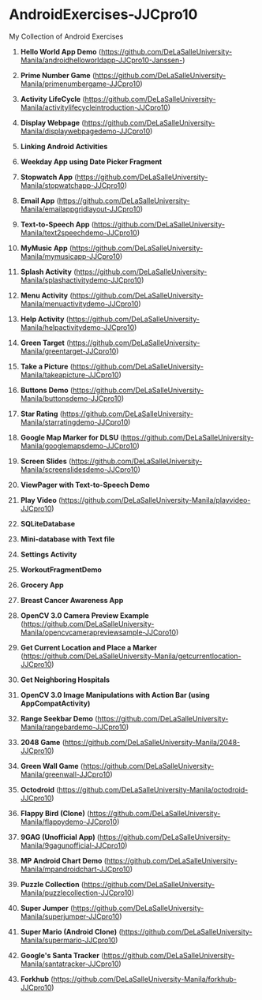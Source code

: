 # AndroidExercises-JJCpro10

My Collection of Android Exercises

1. **Hello World App Demo** (https://github.com/DeLaSalleUniversity-Manila/androidhelloworldapp-JJCpro10-Janssen-)
2. **Prime Number Game** (https://github.com/DeLaSalleUniversity-Manila/primenumbergame-JJCpro10)
3. **Activity LifeCycle** (https://github.com/DeLaSalleUniversity-Manila/activitylifecycleintroduction-JJCpro10)
4. **Display Webpage** (https://github.com/DeLaSalleUniversity-Manila/displaywebpagedemo-JJCpro10)
5. **Linking Android Activities** 
6. **Weekday App using Date Picker Fragment**
7. **Stopwatch App** (https://github.com/DeLaSalleUniversity-Manila/stopwatchapp-JJCpro10)
8. **Email App** (https://github.com/DeLaSalleUniversity-Manila/emailappgridlayout-JJCpro10)
9. **Text-to-Speech App** (https://github.com/DeLaSalleUniversity-Manila/text2speechdemo-JJCpro10)
10. **MyMusic App** (https://github.com/DeLaSalleUniversity-Manila/mymusicapp-JJCpro10)
11. **Splash Activity** (https://github.com/DeLaSalleUniversity-Manila/splashactivitydemo-JJCpro10)
12. **Menu Activity** (https://github.com/DeLaSalleUniversity-Manila/menuactivitydemo-JJCpro10)
13. **Help Activity** (https://github.com/DeLaSalleUniversity-Manila/helpactivitydemo-JJCpro10)
14. **Green Target** (https://github.com/DeLaSalleUniversity-Manila/greentarget-JJCpro10)
15. **Take a Picture** (https://github.com/DeLaSalleUniversity-Manila/takeapicture-JJCpro10)
16. **Buttons Demo** (https://github.com/DeLaSalleUniversity-Manila/buttonsdemo-JJCpro10)
17. **Star Rating** (https://github.com/DeLaSalleUniversity-Manila/starratingdemo-JJCpro10)
18. **Google Map Marker for DLSU** (https://github.com/DeLaSalleUniversity-Manila/googlemapsdemo-JJCpro10)
19. **Screen Slides** (https://github.com/DeLaSalleUniversity-Manila/screenslidesdemo-JJCpro10)
20. **ViewPager with Text-to-Speech Demo**
21. **Play Video** (https://github.com/DeLaSalleUniversity-Manila/playvideo-JJCpro10)
22. **SQLiteDatabase** 
23. **Mini-database with Text file** 
24. **Settings Activity** 
25. **WorkoutFragmentDemo** 
26. **Grocery App** 
27. **Breast Cancer Awareness App** 
28. **OpenCV 3.0 Camera Preview Example** (https://github.com/DeLaSalleUniversity-Manila/opencvcamerapreviewsample-JJCpro10)

34. **Get Current Location and Place a Marker** (https://github.com/DeLaSalleUniversity-Manila/getcurrentlocation-JJCpro10)
35. **Get Neighboring Hospitals** 

42. **OpenCV 3.0 Image Manipulations with Action Bar (using AppCompatActivity)**

47. **Range Seekbar Demo** (https://github.com/DeLaSalleUniversity-Manila/rangebardemo-JJCpro10)

91. **2048 Game** (https://github.com/DeLaSalleUniversity-Manila/2048-JJCpro10)
92. **Green Wall Game** (https://github.com/DeLaSalleUniversity-Manila/greenwall-JJCpro10)
93. **Octodroid** (https://github.com/DeLaSalleUniversity-Manila/octodroid-JJCpro10)
94. **Flappy Bird (Clone)** (https://github.com/DeLaSalleUniversity-Manila/flappydemo-JJCpro10)
95. **9GAG (Unofficial App)** (https://github.com/DeLaSalleUniversity-Manila/9gagunofficial-JJCpro10)
96. **MP Android Chart Demo** (https://github.com/DeLaSalleUniversity-Manila/mpandroidchart-JJCpro10)
97. **Puzzle Collection** (https://github.com/DeLaSalleUniversity-Manila/puzzlecollection-JJCpro10)
98. **Super Jumper** (https://github.com/DeLaSalleUniversity-Manila/superjumper-JJCpro10)
99. **Super Mario (Android Clone)** (https://github.com/DeLaSalleUniversity-Manila/supermario-JJCpro10)
100. **Google's Santa Tracker** (https://github.com/DeLaSalleUniversity-Manila/santatracker-JJCpro10)
101. **Forkhub** (https://github.com/DeLaSalleUniversity-Manila/forkhub-JJCpro10)
